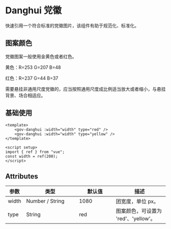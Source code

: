 <script setup>
import danghuiBase from "./examples/danghui/danghui-base.vue"
</script>

# Danghui 党徽

快速引用一个符合标准的党徽图片，该组件有助于规范化、标准化。


## 图案颜色

党徽图案一般使用金黄色或者红色。

黄色：R=253  G=207  B=48

红色：R=237  G=44   B=37

需要悬挂非通用尺度党徽的，应当按照通用尺度成比例适当放大或者缩小，与悬挂背景、场合相适应。

## 基础使用

<danghuiBase />


```vue
<template>
	<gov-danghui :width="width" type="red" />
	<gov-danghui :width="width" type="yellow" />
</template>

<script setup>
import { ref } from "vue";
const width = ref(200);
</script>
```


## Attributes

<table style="width:100%; display:table;">
  <thead>
    <tr>
      <th>参数</th>
      <th width="150">类型</th>
      <th width="100">默认值</th>
      <th>描述</th>
    </tr>
  </thead>
  <tbody>
    <tr>
      <td>width</td>
      <td>Number / String</td>
      <td>1080</td>
      <td>团宽度，单位 px。</td>
    </tr>
	 <tr>
      <td>type</td>
      <td>String</td>
      <td>red</td>
      <td>图案颜色，可设置为 'red'、'yellow'。</td>
    </tr>
  </tbody>
</table>
